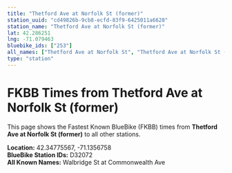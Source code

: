 ```yaml
---
title: "Thetford Ave at Norfolk St (former)"
station_uuid: "cd49826b-9cb8-ecfd-83f9-6425011a6628"
station_name: "Thetford Ave at Norfolk St (former)"
lat: 42.286251
lng: -71.079463
bluebike_ids: ["253"]
all_names: ["Thetford Ave at Norfolk St", "Thetford Ave at Norfolk St (former)"]
type: "station"
---
```


# FKBB Times from Thetford Ave at Norfolk St (former)

This page shows the Fastest Known BlueBike (FKBB) times from **Thetford Ave at Norfolk St (former)** to all other stations.

**Location:** 42.34775567, -71.1356758  
**BlueBike Station IDs:** D32072  
**All Known Names:** Walbridge St at Commonwealth Ave

